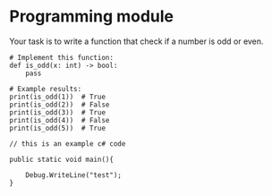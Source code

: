 ﻿# Programming module

Your task is to write a function that check if a number is odd or even.

```~python
# Implement this function:
def is_odd(x: int) -> bool:
    pass

# Example results:
print(is_odd(1))  # True
print(is_odd(2))  # False
print(is_odd(3))  # True
print(is_odd(4))  # False
print(is_odd(5))  # True
```

```~csharp
// this is an example c# code

public static void main(){

    Debug.WriteLine("test");
}
```